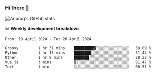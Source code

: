 ### Hi there 👋
![Anurag's GitHub stats](https://github-readme-stats.vercel.app/api?username=jami1024&show_icons=true&theme=radical)

📊 **Weekly development breakdown**
<!--START_SECTION:waka-->

```txt
From: 19 April 2024 - To: 26 April 2024

Groovy         1 hr 31 mins    █████████▓░░░░░░░░░░░░░░░   38.09 %
Python         1 hr 15 mins    ████████░░░░░░░░░░░░░░░░░   31.44 %
Other          1 hr 8 mins     ███████░░░░░░░░░░░░░░░░░░   28.32 %
Vue.js         3 mins          ▒░░░░░░░░░░░░░░░░░░░░░░░░   01.47 %
Text           1 min           ░░░░░░░░░░░░░░░░░░░░░░░░░   00.51 %
```

<!--END_SECTION:waka-->
<!--
**jami1024/jami1024** is a ✨ _special_ ✨ repository because its `README.md` (this file) appears on your GitHub profile.

Here are some ideas to get you started:

- 🔭 I’m currently working on ...
- 🌱 I’m currently learning ...
- 👯 I’m looking to collaborate on ...
- 🤔 I’m looking for help with ...
- 💬 Ask me about ...
- 📫 How to reach me: ...
- 😄 Pronouns: ...
- ⚡ Fun fact: ...
-->
